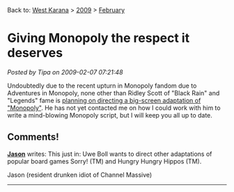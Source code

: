 Back to: [West Karana](/posts/westkarana.md) > [2009](/posts/2009/westkarana.md) > [February](./westkarana.md)
# Giving Monopoly the respect it deserves

*Posted by Tipa on 2009-02-07 07:21:48*

Undoubtedly due to the recent upturn in Monopoly fandom due to Adventures in Monopoly, none other than Ridley Scott of "Black Rain" and "Legends" fame is [planning on directing a big-screen adaptation of "Monopoly"](http://www.tor.com/index.php?option=com_content&view=blog&id=13479). He has not yet contacted me on how I could work with him to write a mind-blowing Monopoly script, but I will keep you all up to date.

## Comments!

**[Jason](http://www.channelmassive.com)** writes: This just in: Uwe Boll wants to direct other adaptations of popular board games Sorry! (TM) and Hungry Hungry Hippos (TM).

Jason (resident drunken idiot of Channel Massive)

---

